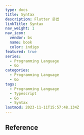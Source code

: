 ```yaml
---
type: docs
title: Syntax
description: Flutter 문법
linkTitle: Syntax
nav_weight: 1
nav_icon:
  vendor: bs
  name: book
  color: indigo
featured: true
series:
  - Programming Language
  - Go
categories:
  - Programming Language
  - Go
tags:
  - Programming Language
  - Typescript
  - Go
  - Syntax
lastmod: 2023-11-11T15:57:48.134Z
---
```


## Reference
